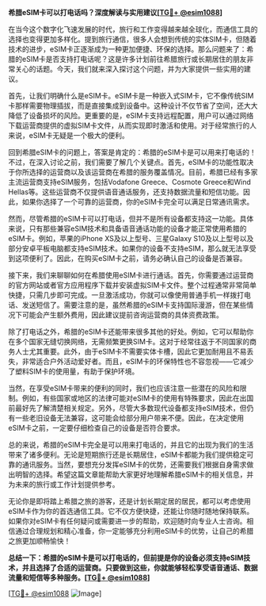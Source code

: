 **希腊eSIM卡可以打电话吗？深度解读与实用建议[[TG💪+ @esim1088](https://t.me/s/esim1088)]**

在当今这个数字化飞速发展的时代，旅行和工作变得越来越全球化，而通信工具的选择也变得更加多样化。提到旅行通信，很多人会想到传统的实体SIM卡，但随着技术的进步，eSIM卡正逐渐成为一种更加便捷、环保的选择。那么问题来了：希腊的eSIM卡是否支持打电话呢？这是许多计划前往希腊旅行或长期居住的朋友非常关心的话题。今天，我们就来深入探讨这个问题，并为大家提供一些实用的建议。

首先，让我们明确什么是eSIM卡。eSIM卡是一种嵌入式SIM卡，它不像传统SIM卡那样需要物理插拔，而是直接集成到设备中。这种设计不仅节省了空间，还大大降低了设备损坏的风险。更重要的是，eSIM卡支持远程配置，用户可以通过网络下载运营商提供的虚拟SIM卡文件，从而实现即时激活和使用。对于经常旅行的人来说，eSIM卡无疑是一个极大的便利。

回到希腊eSIM卡的问题上，答案是肯定的：希腊的eSIM卡是可以用来打电话的！不过，在深入讨论之前，我们需要了解几个关键点。首先，eSIM卡的功能性取决于你所选择的运营商以及该运营商在希腊的服务覆盖情况。目前，希腊已经有多家主流运营商支持eSIM服务，包括Vodafone Greece、Cosmote Greece和Wind Hellas等。这些运营商不仅提供语音通话服务，还支持数据流量和短信功能。因此，如果你选择了一个可靠的运营商，你的eSIM卡完全可以满足日常通讯需求。

然而，尽管希腊的eSIM卡可以打电话，但并不是所有设备都支持这一功能。具体来说，只有那些兼容eSIM技术和具备语音通话功能的设备才能正常使用希腊的eSIM卡。例如，苹果的iPhone XS及以上型号、三星Galaxy S10及以上型号以及部分安卓平板电脑都支持eSIM技术。如果你的设备不支持eSIM，那么就无法享受到这项便利了。因此，在购买eSIM卡之前，请务必确认自己的设备是否兼容。

接下来，我们来聊聊如何在希腊使用eSIM卡进行通话。首先，你需要通过运营商的官方网站或者官方应用程序下载并安装虚拟SIM卡文件。整个过程通常非常简单快捷，只需几步即可完成。一旦激活成功，你就可以像使用普通手机一样拨打电话、发送短信了。需要注意的是，虽然希腊的eSIM卡支持国际漫游，但在某些情况下可能会产生额外费用，因此建议提前咨询运营商的具体资费政策。

除了打电话之外，希腊的eSIM卡还能带来很多其他的好处。例如，它可以帮助你在多个国家无缝切换网络，无需频繁更换SIM卡。这对于经常往返于不同国家的商务人士尤其重要。此外，由于eSIM卡不需要实体卡槽，因此它更加耐用且不易丢失，非常适合户外活动爱好者。而且，eSIM卡的环保特性也不容忽视——它减少了塑料SIM卡的使用量，有助于保护环境。

当然，在享受eSIM卡带来的便利的同时，我们也应该注意一些潜在的风险和限制。例如，有些国家或地区的法律可能对eSIM卡的使用有特殊要求，因此在出国前最好先了解清楚相关规定。另外，尽管大多数现代设备都支持eSIM技术，但仍有一些老旧设备无法兼容，这可能会给部分用户带来不便。因此，在决定使用eSIM卡之前，一定要仔细检查自己的设备是否符合要求。

总的来说，希腊的eSIM卡完全是可以用来打电话的，并且它的出现为我们的生活带来了诸多便利。无论是短期旅行还是长期居住，eSIM卡都能为我们提供稳定可靠的通讯服务。当然，要想充分发挥eSIM卡的优势，还需要我们根据自身需求做出明智的选择。希望这篇文章能帮助大家更好地理解希腊eSIM卡的相关信息，并为未来的旅行或工作计划提供参考。

无论你是即将踏上希腊之旅的游客，还是计划长期定居的居民，都可以考虑使用eSIM卡作为你的首选通信工具。它不仅方便快捷，还能让你随时随地保持联系。如果你对eSIM卡有任何疑问或需要进一步的帮助，欢迎随时向专业人士咨询。相信通过合理规划和精心准备，你一定能够充分利用eSIM卡的优势，让自己的希腊之旅更加顺畅愉快！

**总结一下：希腊的eSIM卡是可以打电话的，但前提是你的设备必须支持eSIM技术，并且选择了合适的运营商。只要做到这些，你就能够轻松享受语音通话、数据流量和短信等多种服务。[[TG💪+ @esim1088](https://t.me/s/esim1088)]**

[[TG💪+ @esim1088](https://t.me/s/esim1088) ![Image](https://i.postimg.cc/4NQfJmqS/Snipaste-2025-05-13-00-14-12.png)]